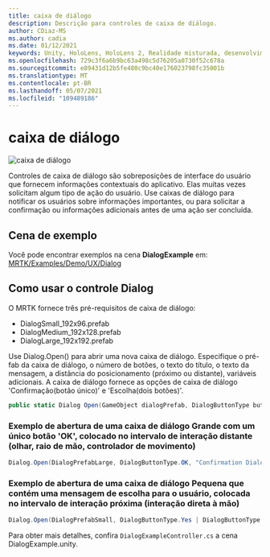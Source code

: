 ```yaml
---
title: caixa de diálogo
description: Descrição para controles de caixa de diálogo.
author: CDiaz-MS
ms.author: cadia
ms.date: 01/12/2021
keywords: Unity, HoloLens, HoloLens 2, Realidade misturada, desenvolvimento, MRTK,
ms.openlocfilehash: 729c3f6a6b9bc63a498c5d76205a0730f52c678a
ms.sourcegitcommit: e89431d12b5fe480c9bc40e176023798fc35001b
ms.translationtype: MT
ms.contentlocale: pt-BR
ms.lasthandoff: 05/07/2021
ms.locfileid: "109489186"
---
```

# <a name="dialog"></a>caixa de diálogo

![caixa de diálogo](../images/dialog/MRTK_UX_Dialog_Main.png)

Controles de caixa de diálogo são sobreposições de interface do usuário que fornecem informações contextuais do aplicativo. Elas muitas vezes solicitam algum tipo de ação do usuário. Use caixas de diálogo para notificar os usuários sobre informações importantes, ou para solicitar a confirmação ou informações adicionais antes de uma ação ser concluída.

## <a name="example-scene"></a>Cena de exemplo

Você pode encontrar exemplos na cena **DialogExample** em: [MRTK/Examples/Demo/UX/Dialog](https://github.com/microsoft/MixedRealityToolkit-Unity/tree/main/Assets/MRTK/Examples/Demos/UX/Dialog)

## <a name="how-to-use-dialog-control"></a>Como usar o controle Dialog

O MRTK fornece três pré-requisitos de caixa de diálogo:

- DialogSmall_192x96.prefab
- DialogMedium_192x128.prefab
- DialogLarge_192x192.prefab

Use Dialog.Open() para abrir uma nova caixa de diálogo. Especifique o pré-fab da caixa de diálogo, o número de botões, o texto do título, o texto da mensagem, a distância do posicionamento (próximo ou distante), variáveis adicionais. A caixa de diálogo fornece as opções de caixa de diálogo 'Confirmação(botão único)' e 'Escolha(dois botões)'.

```c#
public static Dialog Open(GameObject dialogPrefab, DialogButtonType buttons, string title, string message, bool placeForNearInteraction, System.Object variable = null)
```

### <a name="example-of-opening-a-large-dialog-with-a-single-ok-button-placed-at-far-interaction-range-gaze-hand-ray-motion-controller"></a>Exemplo de abertura de uma caixa de diálogo Grande com um único botão 'OK', colocado no intervalo de interação distante (olhar, raio de mão, controlador de movimento)

```c#
Dialog.Open(DialogPrefabLarge, DialogButtonType.OK, "Confirmation Dialog, Large, Far", "This is an example of a large dialog with only one button, placed at far interaction range", false);
```

### <a name="example-of-opening-a-small-dialog-containing-a-choice-message-for-the-user-placed-at-near-interaction-range-direct-hand-interaction"></a>Exemplo de abertura de uma caixa de diálogo Pequena que contém uma mensagem de escolha para o usuário, colocada no intervalo de interação próxima (interação direta à mão)

```c#
Dialog.Open(DialogPrefabSmall, DialogButtonType.Yes | DialogButtonType.No, "Confirmation Dialog, Small, Near", "This is an example of a small dialog with a choice message, placed at near interaction range", true);
```

Para obter mais detalhes, confira `DialogExampleController.cs` a cena DialogExample.unity.
